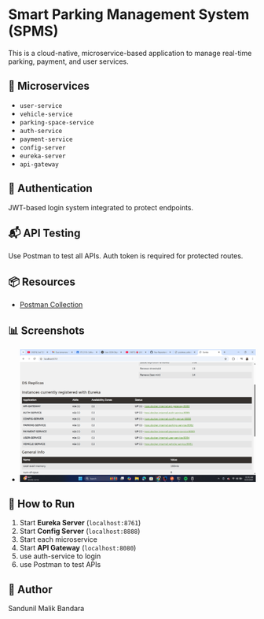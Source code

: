 # Smart Parking Management System (SPMS)

This is a cloud-native, microservice-based application to manage real-time parking, payment, and user services.

## 📁 Microservices
- `user-service`
- `vehicle-service`
- `parking-space-service`
- `auth-service`
- `payment-service`
- `config-server`
- `eureka-server`
- `api-gateway`

## 🔐 Authentication
JWT-based login system integrated to protect endpoints.

## 📬 API Testing
Use Postman to test all APIs. Auth token is required for protected routes.

## 📦 Resources
- [Postman Collection](./postman_collection.json)

## 📊 Screenshots
- ![Eureka Dashboard](./docs/screenshots/eureka_dashboard.png)

## 🚀 How to Run
1. Start **Eureka Server** (`localhost:8761`)
2. Start **Config Server** (`localhost:8888`)
3. Start each microservice
4. Start **API Gateway** (`localhost:8080`)
5. use auth-service to login
6. use Postman to test APIs

## 📝 Author
Sandunil Malik Bandara
